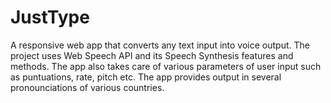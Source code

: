 # JustType
A responsive web app that converts any text input into voice output.
The project uses Web Speech API and its Speech Synthesis features and methods.
The app also takes care of various parameters of user input such as puntuations, rate, pitch etc.
The app provides output in several pronounciations of various countries.
